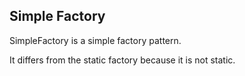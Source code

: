 ## Simple Factory

SimpleFactory is a simple factory pattern.

It differs from the static factory because it is not static. 